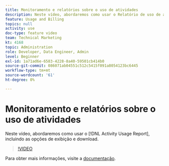 ```yaml
---
title: Monitoramento e relatórios sobre o uso de atividades
description: Neste vídeo, abordaremos como usar o Relatório de uso de atividade, incluindo as opções de exibição e download.
feature: Usage and Billing
topics: null
activity: use
doc-type: feature video
team: Technical Marketing
kt: 4168
topic: Administration
role: Developer, Data Engineer, Admin
level: Beginner
exl-id: 1a71ad6e-6583-4228-8a40-59501cb414b0
source-git-commit: 086071ab04551c512c5415f091a8054123bc6445
workflow-type: tm+mt
source-wordcount: '61'
ht-degree: 0%

---
```


# Monitoramento e relatórios sobre o uso de atividades

Neste vídeo, abordaremos como usar o [!DNL Activity Usage Report], incluindo as opções de exibição e download.

>[!VIDEO](https://video.tv.adobe.com/v/31443/?quality=12)

Para obter mais informações, visite a [documentação](https://experienceleague.adobe.com/docs/audience-manager/user-guide/features/administration/activity-usage-reporting.html).
